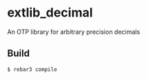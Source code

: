 extlib_decimal
=====

An OTP library for arbitrary precision decimals

Build
-----

    $ rebar3 compile
